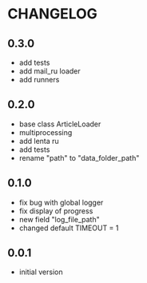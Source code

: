 CHANGELOG
=========

0.3.0
-----
- add tests
- add mail_ru loader
- add runners

0.2.0
-----
- base class ArticleLoader
- multiprocessing
- add lenta ru
- add tests
- rename "path" to "data_folder_path"

0.1.0
-----
- fix bug with global logger
- fix display of progress
- new field "log_file_path"
- changed default TIMEOUT = 1

0.0.1
-----

- initial version
